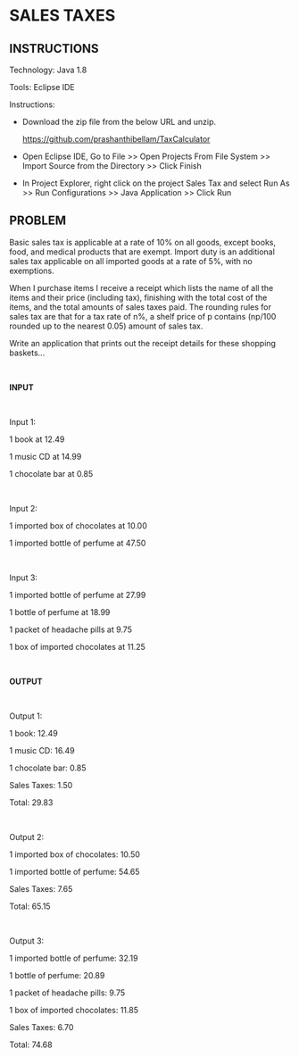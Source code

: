 SALES TAXES
==========

**INSTRUCTIONS**
----------------

Technology: Java 1.8

Tools: Eclipse IDE

Instructions:
-	Download the zip file from the below URL and unzip.

	https://github.com/prashanthibellam/TaxCalculator
-	Open Eclipse IDE, Go to File >> Open Projects From File System >> Import Source from the Directory >> Click Finish
-	In Project Explorer, right click on the project Sales Tax and select Run As >> Run Configurations >> Java Application >> Click Run

**PROBLEM**
------------

Basic sales tax is applicable at a rate of 10% on all goods, except books, food, and medical products that are exempt. Import duty is an additional sales tax applicable on all imported goods at a rate of 5%, with no exemptions.
 
When I purchase items I receive a receipt which lists the name of all the items and their price (including tax), finishing with the total cost of the items, and the total amounts of sales taxes paid.  The rounding rules for sales tax are that for a tax rate of n%, a shelf price of p contains (np/100 rounded up to the nearest 0.05) amount of sales tax.
 
Write an application that prints out the receipt details for these shopping baskets...

 <br>

**INPUT**

 <br>


Input 1: 

1 book at 12.49 

1 music CD at 14.99 

1 chocolate bar at 0.85 

 <br>


Input 2:

1 imported box of chocolates at 10.00 

1 imported bottle of perfume at 47.50 

 <br>


Input 3:

1 imported bottle of perfume at 27.99 

1 bottle of perfume at 18.99 

1 packet of headache pills at 9.75 

1 box of imported chocolates at 11.25 

 <br>

**OUTPUT**

 <br>


Output 1: 

1 book: 12.49 

1 music CD: 16.49 

1 chocolate bar: 0.85

Sales Taxes: 1.50

Total: 29.83

 <br>


Output 2:

1 imported box of chocolates: 10.50 

1 imported bottle of perfume: 54.65

Sales Taxes: 7.65

Total: 65.15
 
 <br>
 

Output 3:

1 imported bottle of perfume: 32.19

1 bottle of perfume: 20.89

1 packet of headache pills: 9.75 

1 box of imported chocolates: 11.85

Sales Taxes: 6.70

Total: 74.68

